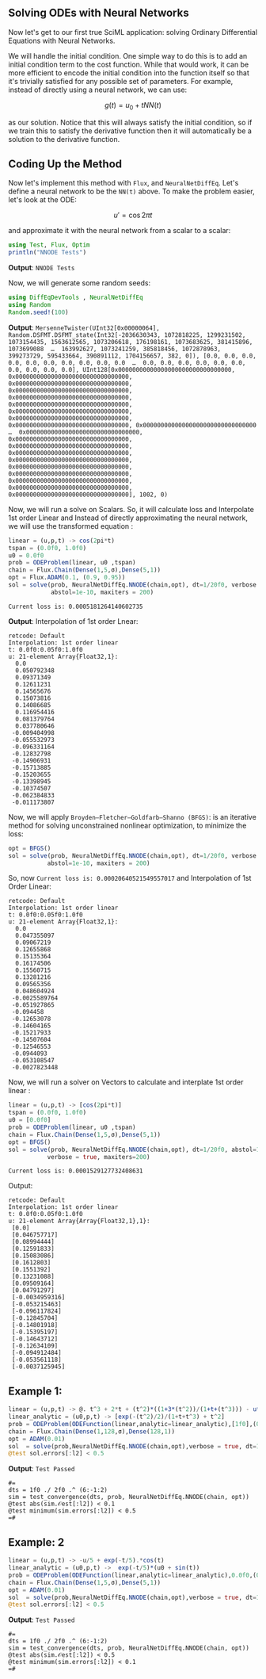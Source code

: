 ## Solving ODEs with Neural Networks

Now let's get to our first true SciML application: solving Ordinary Differential Equations with Neural Networks.

We will handle the initial condition. One simple way to do this is to add an initial condition term to the cost function. While that would work, it can be more efficient to encode the initial condition into the function itself so that it's trivially satisfied for any possible set of parameters. For example, instead of directly using a neural network, we can use:

```math
g(t) = u_0 + tNN(t)
```

as our solution. Notice that this will always satisfy the initial condition, so if we train this to satisfy the derivative function then it will automatically be a solution to the derivative function.

## Coding Up the Method

Now let's implement this method with `Flux`, and `NeuralNetDiffEq`. Let's define a neural network to be the `NN(t)` above. To make the problem easier, let's look at the ODE:

```math
u' = \cos 2\pi t
```

and approximate it with the neural network from a scalar to a scalar:

```julia
using Test, Flux, Optim
println("NNODE Tests")
```
**Output**: `NNODE Tests`

Now, we will generate some random seeds:

```julia
using DiffEqDevTools , NeuralNetDiffEq
using Random
Random.seed!(100)
```
**Output**: `MersenneTwister(UInt32[0x00000064], Random.DSFMT.DSFMT_state(Int32[-2036630343, 1072818225, 1299231502, 1073154435, 1563612565, 1073206618, 176198161, 1073683625, 381415896, 1073699088  …  163992627, 1073241259, 385818456, 1072878963, 399273729, 595433664, 390891112, 1704156657, 382, 0]), [0.0, 0.0, 0.0, 0.0, 0.0, 0.0, 0.0, 0.0, 0.0, 0.0  …  0.0, 0.0, 0.0, 0.0, 0.0, 0.0, 0.0, 0.0, 0.0, 0.0], UInt128[0x00000000000000000000000000000000, 0x00000000000000000000000000000000, 0x00000000000000000000000000000000, 0x00000000000000000000000000000000, 0x00000000000000000000000000000000, 0x00000000000000000000000000000000, 0x00000000000000000000000000000000, 0x00000000000000000000000000000000, 0x00000000000000000000000000000000, 0x00000000000000000000000000000000  …  0x00000000000000000000000000000000, 0x00000000000000000000000000000000, 0x00000000000000000000000000000000, 0x00000000000000000000000000000000, 0x00000000000000000000000000000000, 0x00000000000000000000000000000000, 0x00000000000000000000000000000000, 0x00000000000000000000000000000000, 0x00000000000000000000000000000000, 0x00000000000000000000000000000000], 1002, 0)`

Now, we will run a solve on Scalars. So, it will calculate loss and Interpolate 1st order Linear and Instead of directly approximating the neural network, we will use the transformed equation :

```julia
linear = (u,p,t) -> cos(2pi*t)
tspan = (0.0f0, 1.0f0)
u0 = 0.0f0
prob = ODEProblem(linear, u0 ,tspan)
chain = Flux.Chain(Dense(1,5,σ),Dense(5,1))
opt = Flux.ADAM(0.1, (0.9, 0.95))
sol = solve(prob, NeuralNetDiffEq.NNODE(chain,opt), dt=1/20f0, verbose = true,
            abstol=1e-10, maxiters = 200)
```

`Current loss is: 0.0005181264140602735`

**Output**: Interpolation of 1st order Lnear:
```
retcode: Default
Interpolation: 1st order linear
t: 0.0f0:0.05f0:1.0f0
u: 21-element Array{Float32,1}:
  0.0
  0.050792348
  0.09371349
  0.12611231
  0.14565676
  0.15073816
  0.14086685
  0.116954416
  0.081379764
  0.037780646
 -0.009404998
 -0.055532973
 -0.096331164
 -0.12832798
 -0.14906931
 -0.15713885
 -0.15203655
 -0.13398945
 -0.10374507
 -0.062384833
 -0.011173807
 ```

 Now, we will apply `Broyden–Fletcher–Goldfarb–Shanno (BFGS)`: is an iterative method for solving unconstrained nonlinear optimization, to minimize the loss:

 ```julia
 opt = BFGS()
sol = solve(prob, NeuralNetDiffEq.NNODE(chain,opt), dt=1/20f0, verbose = true,
            abstol=1e-10, maxiters = 200)
```

So, now `Current loss is: 0.00020640521549557017` and Interpolation of 1st Order Linear:
```
retcode: Default
Interpolation: 1st order linear
t: 0.0f0:0.05f0:1.0f0
u: 21-element Array{Float32,1}:
  0.0
  0.047355097
  0.09067219
  0.12655868
  0.15135364
  0.16174506
  0.15560715
  0.13281216
  0.09565356
  0.048604924
 -0.0025589764
 -0.051927865
 -0.094458
 -0.12653078
 -0.14604165
 -0.15217933
 -0.14507604
 -0.12546553
 -0.0944093
 -0.053108547
 -0.0027823448
 ```

 Now, we will run a solver on Vectors to calculate and interplate 1st order linear :

 ```julia
 linear = (u,p,t) -> [cos(2pi*t)]
tspan = (0.0f0, 1.0f0)
u0 = [0.0f0]
prob = ODEProblem(linear, u0 ,tspan)
chain = Flux.Chain(Dense(1,5,σ),Dense(5,1))
opt = BFGS()
sol = solve(prob, NeuralNetDiffEq.NNODE(chain,opt), dt=1/20f0, abstol=1e-10,
            verbose = true, maxiters=200)
```

`Current loss is: 0.0001529127732408631`

Output: 
```
retcode: Default
Interpolation: 1st order linear
t: 0.0f0:0.05f0:1.0f0
u: 21-element Array{Array{Float32,1},1}:
 [0.0]
 [0.046757717]
 [0.08994444]
 [0.12591833]
 [0.15083086]
 [0.1612803]
 [0.1551392]
 [0.13231088]
 [0.09509164]
 [0.04791297]
 [-0.0034959316]
 [-0.053215463]
 [-0.096117824]
 [-0.12845704]
 [-0.14801918]
 [-0.15395197]
 [-0.14643712]
 [-0.12634109]
 [-0.094912484]
 [-0.053561118]
 [-0.0037125945]
 ```

 ## Example 1:

 ```julia
 linear = (u,p,t) -> @. t^3 + 2*t + (t^2)*((1+3*(t^2))/(1+t+(t^3))) - u*(t + ((1+3*(t^2))/(1+t+t^3)))
linear_analytic = (u0,p,t) -> [exp(-(t^2)/2)/(1+t+t^3) + t^2]
prob = ODEProblem(ODEFunction(linear,analytic=linear_analytic),[1f0],(0.0f0,1.0f0))
chain = Flux.Chain(Dense(1,128,σ),Dense(128,1))
opt = ADAM(0.01)
sol  = solve(prob,NeuralNetDiffEq.NNODE(chain,opt),verbose = true, dt=1/5f0, maxiters=200)
@test sol.errors[:l2] < 0.5
```

**Output**: `Test Passed`

```
#=
dts = 1f0 ./ 2f0 .^ (6:-1:2)
sim = test_convergence(dts, prob, NeuralNetDiffEq.NNODE(chain, opt))
@test abs(sim.𝒪est[:l2]) < 0.1
@test minimum(sim.errors[:l2]) < 0.5
=#
```

## Example: 2

```julia
linear = (u,p,t) -> -u/5 + exp(-t/5).*cos(t)
linear_analytic = (u0,p,t) ->  exp(-t/5)*(u0 + sin(t))
prob = ODEProblem(ODEFunction(linear,analytic=linear_analytic),0.0f0,(0.0f0,1.0f0))
chain = Flux.Chain(Dense(1,5,σ),Dense(5,1))
opt = ADAM(0.01)
sol  = solve(prob,NeuralNetDiffEq.NNODE(chain,opt),verbose = true, dt=1/5f0)
@test sol.errors[:l2] < 0.5
```

**Output**: `Test Passed`

```
#=
dts = 1f0 ./ 2f0 .^ (6:-1:2)
sim = test_convergence(dts, prob, NeuralNetDiffEq.NNODE(chain, opt))
@test abs(sim.𝒪est[:l2]) < 0.5
@test minimum(sim.errors[:l2]) < 0.1
=#
```
